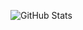 ![GitHub Stats](https://github-readme-stats.vercel.app/api?username=DMXZE&show_icons=true&theme=radical)
